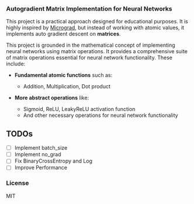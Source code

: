 ### Autogradient Matrix Implementation for Neural Networks

This project is a practical approach designed for educational purposes. It is highly inspired by [Micrograd](https://github.com/karpathy/micrograd), but instead of working with atomic values, it implements auto gradient descent on **matrices**.

This project is grounded in the mathematical concept of implementing neural networks using matrix operations. It provides a comprehensive suite of matrix operations essential for neural network functionality. These include:

- **Fundamental atomic functions** such as:
  - Addition, Multiplication, Dot product

- **More abstract operations** like:
  - Sigmoid, ReLU, LeakyReLU activation function
  - And other necessary operations for neural network functionality


## TODOs

- [ ] Implement batch_size
- [ ] Implement no_grad
- [ ] Fix BinaryCrossEntropy and Log
- [ ] Improve Performance

### License

MIT
